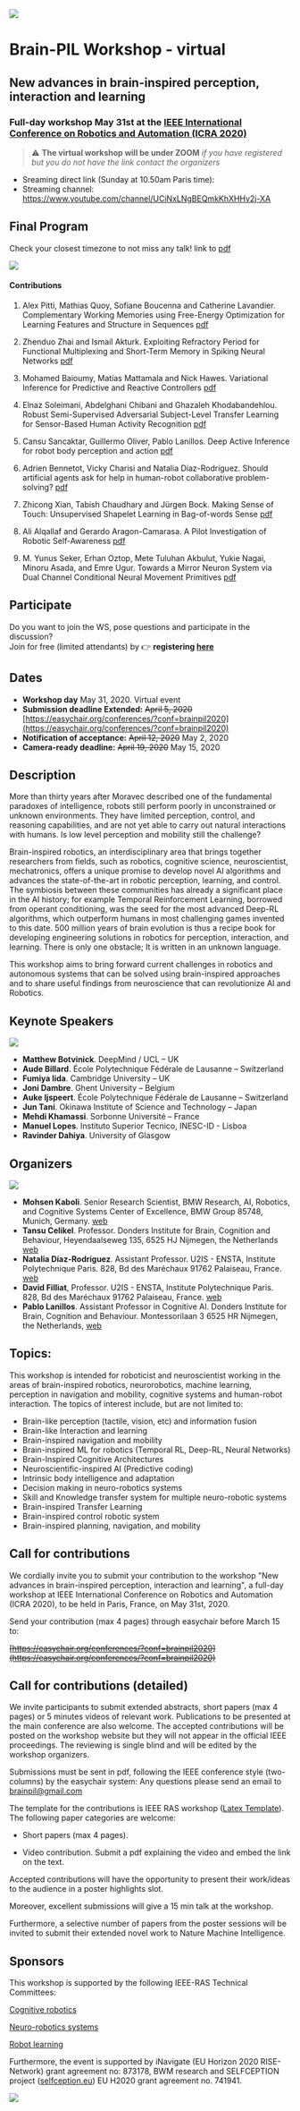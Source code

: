 <img src="https://brain-pil.github.io/icra2020/images/banner_icra2020_WS.jpg" style="display: block; margin: auto;" />

# Brain-PIL Workshop - virtual
## New advances in brain-inspired perception, interaction and learning
### Full-day workshop May 31st at the [IEEE International Conference on Robotics and Automation (ICRA 2020)](https://www.icra2020.org/)

>:warning: **The virtual workshop will be under ZOOM**  *if you have registered but you do not have the link contact the organizers*

* Sreaming direct link (Sunday at 10.50am Paris time): 
* Streaming channel: https://www.youtube.com/channel/UCiNxLNgBEQmkKhXHHv2j-XA


## Final Program 

Check your closest timezone to not miss any talk! link to [pdf](https://brain-pil.github.io/icra2020/images/schedule_Brain-PIL2020.pdf)

<img src="https://brain-pil.github.io/icra2020/images/brain-pil-schedule.jpg" style="display: block; margin: auto;" />

#### Contributions
1. Alex Pitti, Mathias Quoy, Sofiane Boucenna and Catherine Lavandier. Complementary Working Memories using Free-Energy Optimization for Learning Features and Structure in Sequences [pdf](https://brain-pil.github.io/icra2020/contributions/Brain-PIL_2020_contrib_1.pdf)

2. Zhenduo Zhai and Ismail Akturk. Exploiting Refractory Period for Functional Multiplexing and Short-Term Memory in Spiking Neural Networks [pdf](https://brain-pil.github.io/icra2020/contributions/Brain-PIL_2020_contrib_2.pdf)

3. Mohamed Baioumy, Matías Mattamala and Nick Hawes. Variational Inference for Predictive and Reactive Controllers [pdf](https://brain-pil.github.io/icra2020/contributions/Brain-PIL_2020_contrib_3.pdf)

4. Elnaz Soleimani, Abdelghani Chibani and Ghazaleh Khodabandehlou. Robust Semi-Supervised Adversarial Subject-Level Transfer Learning for Sensor-Based Human Activity Recognition [pdf](https://brain-pil.github.io/icra2020/contributions/Brain-PIL_2020_contrib_4.pdf)

5. Cansu Sancaktar, Guillermo Oliver, Pablo Lanillos. Deep Active Inference for robot body perception and action [pdf](https://brain-pil.github.io/icra2020/contributions/Brain-PIL_2020_contrib_5.pdf)

6. Adrien Bennetot, Vicky Charisi and Natalia Díaz-Rodríguez. Should artificial agents ask for help in human-robot collaborative problem-solving? [pdf](https://brain-pil.github.io/icra2020/contributions/Brain-PIL_2020_contrib_6.pdf)

7. Zhicong Xian, Tabish Chaudhary and Jürgen Bock. Making Sense of Touch: Unsupervised Shapelet Learning in Bag-of-words Sense [pdf](https://brain-pil.github.io/icra2020/contributions/Brain-PIL_2020_contrib_7.pdf)

8. Ali Alqallaf and Gerardo Aragon-Camarasa. A Pilot Investigation of Robotic Self-Awareness [pdf](https://brain-pil.github.io/icra2020/contributions/Brain-PIL_2020_contrib_8.pdf)

9. M. Yunus Seker, Erhan Oztop, Mete Tuluhan Akbulut, Yukie Nagai, Minoru Asada, and Emre Ugur. Towards a Mirror Neuron System via Dual Channel Conditional Neural Movement Primitives [pdf](https://brain-pil.github.io/icra2020/contributions/Brain-PIL_2020_contrib_9.pdf)

## Participate

Do you want to join the WS, pose questions and participate in the discussion? <br />
Join for free (limited attendants) by :point_right: **registering [here](https://www.eventbrite.co.uk/e/brain-pil-ws-new-advances-brain-inspired-perception-interaction-learning-tickets-104625222858?ref=estw)**

## Dates

- **Workshop day** May 31, 2020. Virtual event
- **Submission deadline Extended:**  ~~April 5, 2020~~ [https://easychair.org/conferences/?conf=brainpil2020](https://easychair.org/conferences/?conf=brainpil2020)
- **Notification of acceptance:** ~~April 12, 2020~~ May 2, 2020
- **Camera-ready deadline:** ~~April 19, 2020~~ May 15, 2020

## Description
More than thirty years after Moravec described one of the fundamental paradoxes of intelligence, robots still perform poorly in unconstrained or unknown environments. They have limited perception, control, and reasoning capabilities, and are not yet able to carry out natural interactions with humans. Is low level perception and mobility still the challenge?

Brain-inspired robotics, an interdisciplinary area that brings together researchers from  fields, such as robotics, cognitive science, neuroscientist, mechatronics, offers a unique promise to develop novel AI algorithms and advances the state-of-the-art in robotic perception, learning, and control. The symbiosis between these communities has already a significant place in the AI history; for example Temporal Reinforcement Learning, borrowed from operant conditioning, was the seed for the most advanced Deep-RL algorithms, which outperform humans in most challenging games invented to this date. 500 million years of brain evolution is thus a recipe book for developing engineering solutions in robotics for perception, interaction, and learning. There is only one obstacle; It is written in an unknown language. 

This workshop aims to bring forward current challenges in robotics and autonomous systems that can be solved using brain-inspired approaches and to share useful findings from neuroscience that can revolutionize AI and Robotics.

## Keynote Speakers

<img src="https://brain-pil.github.io/icra2020/images/brain-pil-speakers.jpg" style="display: block; margin: auto;" />

- **Matthew Botvinick**. DeepMind / UCL – UK 
- **Aude Billard**. École Polytechnique Fédérale de Lausanne – Switzerland 
- **Fumiya Iida**. Cambridge University – UK  
- **Joni Dambre**. Ghent University – Belgium 
- **Auke Ijspeert**. École Polytechnique Fédérale de Lausanne – Switzerland 
- **Jun Tani**. Okinawa Institute of Science and Technology – Japan 
- **Mehdi Khamassi**. Sorbonne Université – France 
- **Manuel Lopes**. Instituto Superior Tecnico, INESC-ID - Lisboa 
- **Ravinder Dahiya**. University of Glasgow


## Organizers
<img src="https://brain-pil.github.io/icra2020/images/brain-pil-organizers.jpg" style="display: block; margin: auto;" />

- **Mohsen Kaboli**. Senior Research Scientist, BMW Research, AI, Robotics, and Cognitive Systems Center of Excellence,  BMW Group 85748, Munich, Germany. [web](https://scholar.google.com/citations?user=SXv_8m4AAAAJ&hl=en)
- **Tansu Celikel**. Professor. Donders Institute for Brain, Cognition and Behaviour, Heyendaalseweg 135, 6525 HJ Nijmegen, the Netherlands [web](https://www.ru.nl/neurophysiology/)
- **Natalia Díaz-Rodríguez**. Assistant Professor. U2IS - ENSTA, Institute Polytechnique Paris. 828, Bd des Maréchaux 91762 Palaiseau, France. [web](https://nataliadiaz.github.io/)
- **David Filliat**, Professor. U2IS - ENSTA, Institute Polytechnique Paris. 828, Bd des Maréchaux 91762 Palaiseau, France.
[web](http://perso.ensta-paristech.fr/~filliat/fr/)
- **Pablo Lanillos**. Assistant Professor in Cognitive AI. Donders Institute for Brain, Cognition and Behaviour. Montessorilaan 3
6525 HR Nijmegen, the Netherlands, [web](http://www.therobotdecision.com)

## Topics:
This workshop is intended for roboticist and neuroscientist working in the areas of brain-inspired robotics, neurorobotics, machine learning, perception in navigation and mobility, cognitive systems and human-robot interaction. The topics of interest include, but are not limited to:

- Brain-like perception (tactile, vision, etc) and information fusion
- Brain-like Interaction and learning
- Brain-inspired navigation and mobility
- Brain-inspired ML for robotics (Temporal RL, Deep-RL, Neural Networks)
- Brain-Inspired Cognitive Architectures
- Neuroscientific-inspired AI (Predictive coding)
- Intrinsic body intelligence and adaptation
- Decision making in neuro-robotics systems
- Skill and Knowledge transfer system for multiple neuro-robotic systems
- Brain-inspired Transfer Learning
- Brain-inspired control robotic system
- Brain-inspired planning, navigation, and mobility




##  Call for contributions 

We cordially invite you to submit your contribution to the workshop "New advances in brain-inspired perception, interaction and learning", a full-day workshop at IEEE International Conference on Robotics and Automation (ICRA 2020), to be held in Paris, France, on May 31st, 2020.

Send your contribution (max 4 pages) through easychair before March 15 to:

~~[https://easychair.org/conferences/?conf=brainpil2020](https://easychair.org/conferences/?conf=brainpil2020)~~



## Call for contributions (detailed) 
We invite participants to submit extended abstracts, short papers (max 4 pages) or 5 minutes videos of relevant work. Publications to be presented at the main conference are also welcome. The accepted contributions will be posted on the workshop website but they will not appear in the official IEEE proceedings. The reviewing is single blind and will be edited by the workshop organizers.

Submissions must be sent in pdf, following the IEEE conference style (two-columns) by the easychair system: 
Any questions please send an email to brainpil@gmail.com

The template for the contributions is IEEE RAS workshop ([Latex Template](https://drive.google.com/drive/folders/0BwUuOTzRaam6S2UtbFN4cjRFdVE)). The following paper categories are welcome:

- Short papers (max 4 pages).

- Video contribution. Submit a pdf explaining the video and embed the link on the text.

Accepted contributions will have the opportunity to present their work/ideas to the audience in a poster highlights slot. 

Moreover, excellent submissions will give a 15 min talk at the workshop.

Furthermore, a selective number of papers from the poster sessions will be invited to submit their extended novel work to Nature Machine Intelligence.


## Sponsors

This workshop is supported by the following IEEE-RAS Technical Committees:

[Cognitive robotics](https://www.ieee-ras.org/cognitive-robotics)

[Neuro-robotics systems](http://www.ieee-nrs.org/)

[Robot learning](https://www.ieee-ras.org/robot-learning/)

Furthermore, the event is supported by iNavigate (EU Horizon 2020 RISE-Network) grant agreement no: 873178, BWM research and SELFCEPTION project ([selfception.eu](www.selfception.eu)) EU H2020 grant agreement no. 741941.

<img src="https://brain-pil.github.io/icra2020/images/sponsors.jpg" style="display: block; margin: auto;" /> 





